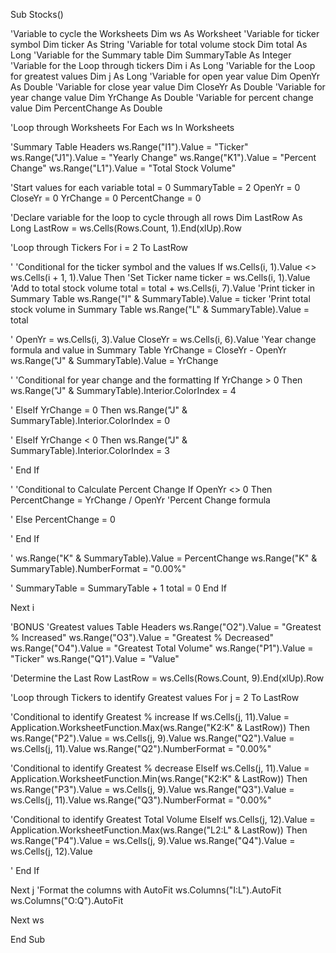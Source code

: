 Sub Stocks()

'Variable to cycle the Worksheets
Dim ws As Worksheet
'Variable for ticker symbol
Dim ticker As String
'Variable for total volume stock
Dim total As Long
'Variable for the Summary table
Dim SummaryTable As Integer
'Variable for the Loop through tickers
Dim i As Long
'Variable for the Loop for greatest values
Dim j As Long
'Variable for open year value
Dim OpenYr As Double
'Variable for close year value
Dim CloseYr As Double
'Variable for year change value
Dim YrChange As Double
'Variable for percent change value
Dim PercentChange As Double

'Loop through Worksheets
For Each ws In Worksheets

'Summary Table Headers
ws.Range("I1").Value = "Ticker"
ws.Range("J1").Value = "Yearly Change"
ws.Range("K1").Value = "Percent Change"
ws.Range("L1").Value = "Total Stock Volume"

'Start values for each variable
total = 0
SummaryTable = 2
OpenYr = 0
CloseYr = 0
YrChange = 0
PercentChange = 0

'Declare variable for the loop to cycle through all rows
Dim LastRow As Long
LastRow = ws.Cells(Rows.Count, 1).End(xlUp).Row

'Loop through Tickers
For i = 2 To LastRow

'    'Conditional for the ticker symbol and the values
    If ws.Cells(i, 1).Value <> ws.Cells(i + 1, 1).Value Then
        'Set Ticker name
        ticker = ws.Cells(i, 1).Value
        'Add to total stock volume
        total = total + ws.Cells(i, 7).Value
        'Print ticker in Summary Table
        ws.Range("I" & SummaryTable).Value = ticker
        'Print total stock volume in Summary Table
        ws.Range("L" & SummaryTable).Value = total
        
 '       OpenYr = ws.Cells(i, 3).Value
        CloseYr = ws.Cells(i, 6).Value
        'Year change formula and value in Summary Table
        YrChange = CloseYr - OpenYr
        ws.Range("J" & SummaryTable).Value = YrChange
            
  '          'Conditional for year change and the formatting
            If YrChange > 0 Then
                ws.Range("J" & SummaryTable).Interior.ColorIndex = 4
            
  '          ElseIf YrChange = 0 Then
                ws.Range("J" & SummaryTable).Interior.ColorIndex = 0
            
   '         ElseIf YrChange < 0 Then
                ws.Range("J" & SummaryTable).Interior.ColorIndex = 3
            
  '          End If
            
  '          'Conditional to Calculate Percent Change
            If OpenYr <> 0 Then
            PercentChange = YrChange / OpenYr  'Percent Change formula
            
 '           Else
            PercentChange = 0
            
  '          End If
            
  '          ws.Range("K" & SummaryTable).Value = PercentChange
            ws.Range("K" & SummaryTable).NumberFormat = "0.00%"
            
  '      SummaryTable = SummaryTable + 1
        total = 0
    End If
    
        
Next i

'BONUS
'Greatest values Table Headers
ws.Range("O2").Value = "Greatest % Increased"
ws.Range("O3").Value = "Greatest % Decreased"
ws.Range("O4").Value = "Greatest Total Volume"
ws.Range("P1").Value = "Ticker"
ws.Range("Q1").Value = "Value"


'Determine the Last Row
LastRow = ws.Cells(Rows.Count, 9).End(xlUp).Row

'Loop through Tickers to identify Greatest values
For j = 2 To LastRow

'Conditional to identify Greatest % increase
    If ws.Cells(j, 11).Value = Application.WorksheetFunction.Max(ws.Range("K2:K" & LastRow)) Then
        ws.Range("P2").Value = ws.Cells(j, 9).Value
        ws.Range("Q2").Value = ws.Cells(j, 11).Value
        ws.Range("Q2").NumberFormat = "0.00%"
        
'Conditional to identify Greatest % decrease
    ElseIf ws.Cells(j, 11).Value = Application.WorksheetFunction.Min(ws.Range("K2:K" & LastRow)) Then
        ws.Range("P3").Value = ws.Cells(j, 9).Value
        ws.Range("Q3").Value = ws.Cells(j, 11).Value
        ws.Range("Q3").NumberFormat = "0.00%"
        
 'Conditional to identify Greatest Total Volume
    ElseIf ws.Cells(j, 12).Value = Application.WorksheetFunction.Max(ws.Range("L2:L" & LastRow)) Then
        ws.Range("P4").Value = ws.Cells(j, 9).Value
        ws.Range("Q4").Value = ws.Cells(j, 12).Value
        
 '   End If
    
Next j
'Format the columns with AutoFit
ws.Columns("I:L").AutoFit
ws.Columns("O:Q").AutoFit

Next ws

End Sub
